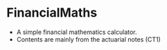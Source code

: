 # FinancialMaths
* A simple financial mathematics calculator.
* Contents are mainly from the actuarial notes (CT1)
